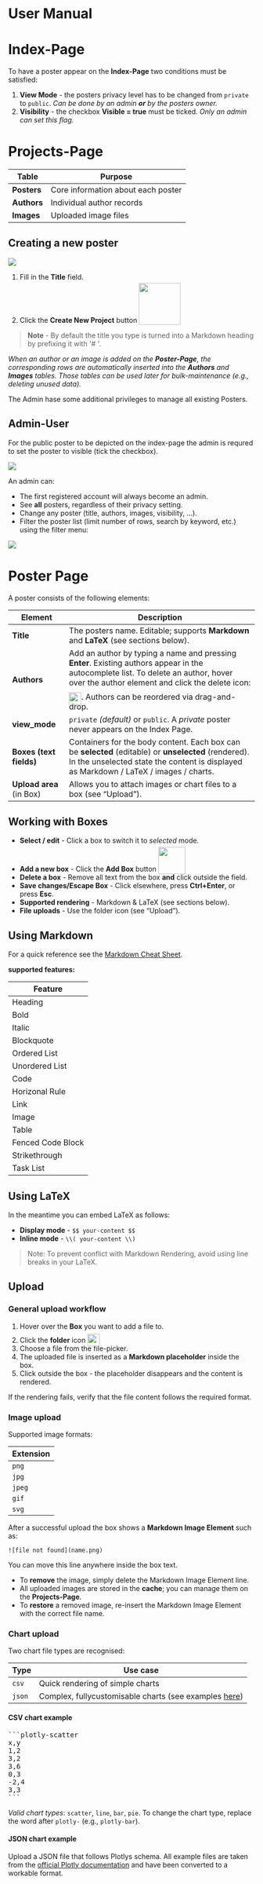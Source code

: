 # User Manual

# Index-Page

To have a poster appear on the **Index-Page** two conditions must be satisfied:

1. **View Mode** - the posters privacy level has to be changed from `private` to `public`.
   *Can be done by an admin **or** by the posters owner.*
2. **Visibility** - the checkbox **Visible = true** must be ticked.
   *Only an admin can set this flag.*

# Projects-Page

| Table   | Purpose |
|---------|--------|
| **Posters** | Core information about each poster |
| **Authors** | Individual author records |
| **Images**  | Uploaded image files |

## Creating a new poster

![](/documentation/img/projects_new.png)

1. Fill in the **Title** field.
2. Click the **Create New Project** button <img src="/documentation/img/create_new_project.png" width="85" style="position:relative; top:4px;">

> **Note** - By default the title you type is turned into a Markdown heading by prefixing it with '# '.

*When an author or an image is added on the **Poster-Page**, the corresponding rows are automatically inserted into the **Authors** and **Images** tables. Those tables can be used later for bulk-maintenance (e.g., deleting unused data).*

The Admin hase some additional privileges to manage all existing Posters.

## Admin-User
For the public poster to be depicted on the index-page the admin is requred to set the poster to visible (tick the checkbox).

![](/documentation/img/poster_visibility_small.png)

An admin can:

* The first registered account will always become an admin.
* See **all** posters, regardless of their privacy setting.
* Change any poster (title, authors, images, visibility, …).
* Filter the poster list (limit number of rows, search by keyword, etc.) using the filter menu:

![](/documentation/img/poster_filter_menu.png)

# Poster Page

A poster consists of the following elements:

| Element | Description |
|---------|-------------|
| **Title** | The posters name. Editable; supports **Markdown** and **LaTeX** (see sections below). |
| **Authors** | Add an author by typing a name and pressing **Enter**. Existing authors appear in the autocomplete list. To delete an author, hover over the author element and click the delete icon: <img src="/img/icons/Icons8_flat_delete_generic.svg" width="25" style="position:relative; top:10px;">. Authors can be reordered via drag-and-drop. |
| **view_mode** | `private` *(default)* or `public`. A *private* poster never appears on the Index Page. |
| **Boxes (text fields)** | Containers for the body content. Each box can be **selected** (editable) or **unselected** (rendered). In the unselected state the content is displayed as Markdown / LaTeX / images / charts. |
| **Upload area** (in Box) | Allows you to attach images or chart files to a box (see “Upload”). |

## Working with Boxes

* **Select / edit** - Click a box to switch it to *selected* mode.
* **Add a new box** - Click the **Add Box** button <img src="/documentation/img/add_box.png" width="55" style="position:relative; top:5px;">
* **Delete a box** - Remove all text from the box **and** click outside the field.
* **Save changes/Escape Box** - Click elsewhere, press **Ctrl+Enter**, or press **Esc**.
* **Supported rendering** - Markdown & LaTeX (see sections below).
* **File uploads** - Use the folder icon (see “Upload”).

## Using Markdown
<!-- ![Basic](documentation/img/markdown_basic.png) -->
<!-- ![Extended](documentation/img/markdown_extended.png) -->

For a quick reference see the [Markdown Cheat Sheet](https://www.markdownguide.org/cheat-sheet/).

**supported features:**

| Feature |
|---------|
| Heading |
| Bold |
| Italic |
| Blockquote |
| Ordered List |
| Unordered List |
| Code |
| Horizonal Rule |
| Link |
| Image |
| Table |
| Fenced Code Block |
| Strikethrough |
| Task List |

## Using LaTeX

In the meantime you can embed LaTeX as follows:

* **Display mode** - `$$ your-content $$`
* **Inline mode** - `\\( your-content \\)`

> Note: To prevent conflict with Markdown Rendering, avoid using line breaks in your LaTeX.

## Upload

### General upload workflow

1. Hover over the **Box** you want to add a file to.
2. Click the **folder** icon <img src="/img/icons/Icons8_flat_opened_folder.svg" width="25" style="position:relative; top:7px;">
3. Choose a file from the file-picker.
4. The uploaded file is inserted as a **Markdown placeholder** inside the box.
5. Click outside the box - the placeholder disappears and the content is rendered.

If the rendering fails, verify that the file content follows the required format.

### Image upload

Supported image formats:

| Extension |
|-----------|
| `png` |
| `jpg` |
| `jpeg` |
| `gif` |
| `svg` |

After a successful upload the box shows a **Markdown Image Element** such as:

```
![file not found](name.png)
```

You can move this line anywhere inside the box text.

* To **remove** the image, simply delete the Markdown Image Element line.
* All uploaded images are stored in the **cache**; you can manage them on the **Projects-Page**.
* To **restore** a removed image, re-insert the Markdown Image Element with the correct file name.

### Chart upload

Two chart file types are recognised:

| Type | Use case |
|------|----------|
| `csv` | Quick rendering of simple charts |
| `json` | Complex, fullycustomisable charts (see examples [here](https://github.com/bit3lyp9tu/scientific_poster_generator/tree/main/plotly/examples)) |

#### CSV chart example

<pre>
```plotly-scatter
x,y
1,2
3,2
3,6
0,3
-2,4
3,3
```
</pre>

*Valid chart types*: `scatter`, `line`, `bar`, `pie`.
To change the chart type, replace the word after `plotly-` (e.g., `plotly-bar`).

#### JSON chart example

Upload a JSON file that follows Plotlys schema. All example files are taken from the [official Plotly documentation](https://plotly.com/javascript/plotly-fundamentals/) and have been converted to a workable format.

